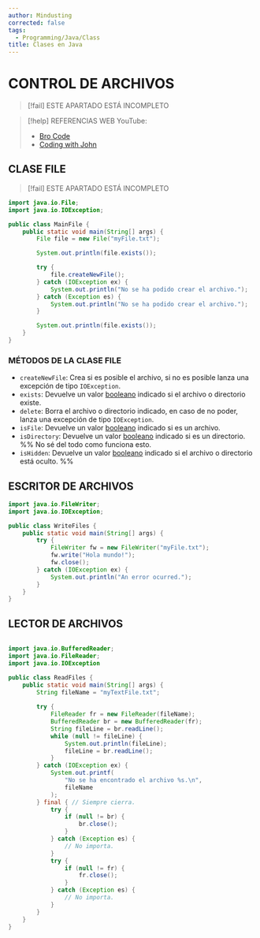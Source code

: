 ```yaml
---
author: Mindusting
corrected: false
tags:
  - Programming/Java/Class
title: Clases en Java
---
```


# CONTROL DE ARCHIVOS

> [!fail] ESTE APARTADO ESTÁ INCOMPLETO

> [!help] REFERENCIAS WEB
> YouTube:
> - [Bro Code](https://youtu.be/MwYRVKfb2M0)
> - [Coding with John](https://youtu.be/ScUJx4aWRi0)

## CLASE FILE

> [!fail] ESTE APARTADO ESTÁ INCOMPLETO

```java
import java.io.File;
import java.io.IOException;

public class MainFile {
    public static void main(String[] args) {
        File file = new File("myFile.txt");

        System.out.println(file.exists());

        try {
            file.createNewFile();
        } catch (IOException ex) {
            System.out.println("No se ha podido crear el archivo.");
        } catch (Exception es) {
            System.out.println("No se ha podido crear el archivo.");
        }

        System.out.println(file.exists());
    }
}
```

### MÉTODOS DE LA CLASE FILE

- `createNewFile`: Crea si es posible el archivo, si no es posible lanza una excepción de tipo `IOException`.
- `exists`: Devuelve un valor [booleano](java_variable.md#BOOLEAN) indicado si el archivo o directorio existe.
- `delete`: Borra el archivo o directorio indicado, en caso de no poder, lanza una excepción de tipo `IOException`.
- `isFile`: Devuelve un valor [booleano](java_variable.md#BOOLEAN) indicado si es un archivo.
- `isDirectory`: Devuelve un valor [booleano](java_variable.md#BOOLEAN) indicado si es un directorio.
%%
No sé del todo como funciona esto.
- `isHidden`: Devuelve un valor [booleano](java_variable.md#BOOLEAN) indicado si el archivo o directorio está oculto.
%%

## ESCRITOR DE ARCHIVOS

```java
import java.io.FileWriter;
import java.io.IOException;

public class WriteFiles {
    public static void main(String[] args) {
        try {
            FileWriter fw = new FileWriter("myFile.txt");
            fw.write("Hola mundo!");
            fw.close();
        } catch (IOException ex) {
            System.out.println("An error ocurred.");
        }
    }
}
```

## LECTOR DE ARCHIVOS

```java

```

```java
import java.io.BufferedReader;
import java.io.FileReader;
import java.io.IOException

public class ReadFiles {
    public static void main(String[] args) {
        String fileName = "myTextFile.txt";
        
        try {
            FileReader fr = new FileReader(fileName);
            BufferedReader br = new BufferedReader(fr);
            String fileLine = br.readLine();
            while (null != fileLine) {
                System.out.println(fileLine);
                fileLine = br.readLine();
            }
        } catch (IOException ex) {
            System.out.printf(
                "No se ha encontrado el archivo %s.\n",
                fileName
            );
        } final { // Siempre cierra.
            try {
                if (null != br) {
                    br.close();
                }
            } catch (Exception es) {
                // No importa.
            }
            try {
                if (null != fr) {
                    fr.close();
                }
            } catch (Exception es) {
                // No importa.
            }
        }
    }
}
```
